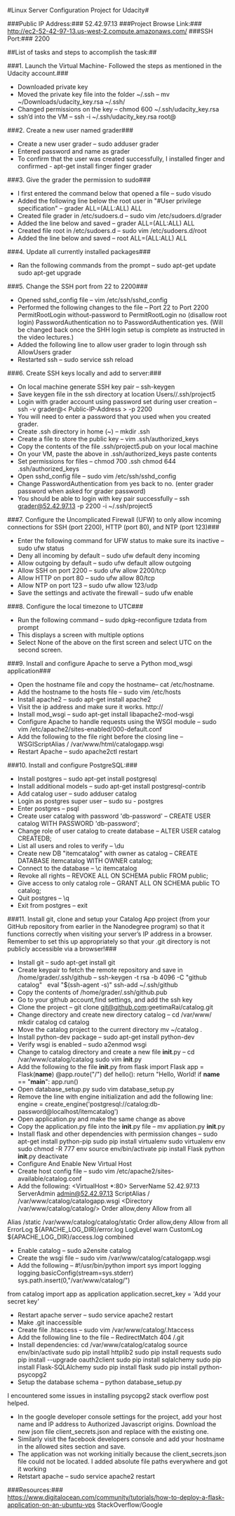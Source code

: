 #Linux Server Configuration Project for Udacity#

###Public IP Address:### 52.42.97.13 
###Project Browse Link:### http://ec2-52-42-97-13.us-west-2.compute.amazonaws.com/
###SSH Port:### 2200

##List of tasks and steps to accomplish the task:##

###1.	Launch the Virtual Machine- Followed the steps as mentioned in the Udacity account.###
*	Downloaded private key
*	Moved the private key file into the folder ~/.ssh –
mv ~/Downloads/udacity_key.rsa ~/.ssh/
*	Changed permissions on the key – 
chmod 600 ~/.ssh/udacity_key.rsa
*	ssh’d into the VM – 
ssh -i ~/.ssh/udacity_key.rsa root@<Public-IP-Address>

###2.	Create a new user named grader###
*	Create a new user grader – 
sudo adduser grader
*	Entered password and name as grader
*	To confirm that the user was created successfully, I installed finger and confirmed -
apt-get install finger
finger grader

###3.	Give the grader the permission to sudo###
*	I first entered the command below that opened a file – 
sudo visudo
*	Added the following line below the root user in "#User privilege specification" –
grader ALL=(ALL:ALL) ALL
*	Created file grader in /etc/sudoers.d – 
sudo vim /etc/sudoers.d/grader
*	Added the line below and saved –
grader ALL=(ALL:ALL) ALL
*	Created file root in /etc/sudoers.d – 
sudo vim /etc/sudoers.d/root
*	Added the line below and saved –
root ALL=(ALL:ALL) ALL

###4. Update all currently installed packages###
*	Ran the following commands from the prompt –
sudo apt-get update
sudo apt-get upgrade

###5. Change the SSH port from 22 to 2200###
*	Opened sshd_config file –
vim /etc/ssh/sshd_config 
*	Performed the following changes to the file –
Port 22 to Port 2200
PermitRootLogin without-password to PermitRootLogin no (disallow root login)
PasswordAuthentication no to PasswordAuthentication yes. (Will be changed back once the SHH login setup is complete as instructed in the video lectures.)
*	Added the following line to allow user grader to login through ssh 
AllowUsers grader
*	Restarted ssh –
sudo service ssh reload

###6. Create SSH keys locally and add to server:###
*	On local machine generate SSH key pair –
ssh-keygen
*	Save keygen file in the ssh directory at location Users/<Username>/.ssh/project5
*	Login with grader account using password set during user creation –
ssh -v grader@< Public-IP-Address > -p 2200 
*	You will need to enter a password that you used when you created grader.
*	Create .ssh directory in home (~) –
mkdir .ssh
*	Create a file to store the public key –
vim .ssh/authorized_keys
*	Copy the contents of the file .ssh/project5.pub on your local machine
*	On your VM, paste the above in .ssh/authorized_keys paste contents
*	Set permissions for files –
chmod 700 .ssh 
chmod 644 .ssh/authorized_keys
*	Open sshd_config file –
sudo vim /etc/ssh/sshd_config
*	Change PasswordAuthentication from yes back to no. (enter grader password when asked for grader password)
*	You should be able to login with key pair successfully –
ssh grader@52.42.97.13 -p 2200 -i ~/.ssh/project5

###7. Configure the Uncomplicated Firewall (UFW) to only allow incoming connections for SSH (port 2200), HTTP (port 80), and NTP (port 123)###
*	Enter the following command for UFW status to make sure its inactive –
sudo ufw status
*	Deny all incoming by default –
sudo ufw default deny incoming
*	Allow outgoing by default –
sudo ufw default allow outgoing
*	Allow SSH on port 2200 –
sudo ufw allow 2200/tcp
*	Allow HTTP on port 80 –
sudo ufw allow 80/tcp
*	Allow NTP on port 123 –
sudo ufw allow 123/udp
*	Save the settings and activate the firewall –
sudo ufw enable

###8. Configure the local timezone to UTC###
*	Run the following command –
sudo dpkg-reconfigure tzdata from prompt
*	This displays a screen with multiple options
*	Select None of the above on the first screen and select UTC on the second screen.

###9. Install and configure Apache to serve a Python mod_wsgi application###
*	Open the hostname file and copy the hostname–
cat /etc/hostname.
*	Add the hostname to the hosts file –
sudo vim /etc/hosts
*	Install apache2 –
sudo apt-get install apache2 
*	Visit the ip address and make sure it works.
http://<Public-IP-Address>
*	Install mod_wsgi –
sudo apt-get install libapache2-mod-wsgi
*	Configure Apache to handle requests using the WSGI module –
sudo vim /etc/apache2/sites-enabled/000-default.conf
*	Add the following to the file right before the </VirtualHost> closing line –
WSGIScriptAlias / /var/www/html/catalogapp.wsgi 
*	Restart Apache –
sudo apache2ctl restart

###10. Install and configure PostgreSQL:###
*	Install postgres –
sudo apt-get install postgresql
*	Install additional models –
sudo apt-get install postgresql-contrib
*	Add catalog user –
sudo adduser catalog
*	Login as postgres super user –
sudo su - postgres
*	Enter postgres –
psql
*	Create user catalog with password 'db-password' –
CREATE USER catalog WITH PASSWORD 'db-password';
*	Change role of user catalog to create database –
ALTER USER catalog CREATEDB;
*	List all users and roles to verify –
\du
*	Create new DB "itemcatalog" with owner as catalog –
CREATE DATABASE itemcatalog WITH OWNER catalog;
*	Connect to the database –
\c itemcatalog
*	Revoke all rights –
REVOKE ALL ON SCHEMA public FROM public;
*	Give access to only catalog role –
GRANT ALL ON SCHEMA public TO catalog;
*	Quit postgres –
\q
*	Exit from postgres –
exit

###11. Install git, clone and setup your Catalog App project (from your GitHub repository from earlier in the Nanodegree program) so that it functions correctly when visiting your server’s IP address in a browser. Remember to set this up appropriately so that your .git directory is not publicly accessible via a browser!###
*	Install git –
sudo apt-get install git
*	Create keypair to fetch the remote repository and save in /home/grader/.ssh/github –
ssh-keygen -t rsa -b 4096 -C "github catalog"  
eval "$(ssh-agent -s)"
ssh-add ~/.ssh/github
*	Copy the contents of /home/grader/.ssh/github.pub
*	Go to your github account,find settings, and add the ssh key
*	Clone the project –
git clone git@github.com:geetimaRai/catalog.git
*	Change directory and create new directory catalog –
cd /var/www/
mkdir catalog
cd catalog
*	Move the catalog project to the current directory
mv ~/catalog .
*	Install python-dev package –
sudo apt-get install python-dev
*	Verify wsgi is enabled –
sudo a2enmod wsgi
*	Change to catalog directory and create a new file __init__.py –
cd /var/www/catalog/catalog
sudo vim __init__.py
*	Add the following to the file __init__.py
from flask import Flask
app = Flask(__name__)
@app.route("/")
def hello():
	return "Hello, World!
if __name__ == "__main__":
	app.run()
*	Open database_setup.py
sudo vim database_setup.py
*	Remove the  line with engine initialization and add the following line:
engine = create_engine('postgresql://catalog:db-password@localhost/itemcatalog')
*	Open application.py and make the same change as above
*	Copy the application.py file into the __init__.py file –
mv appliation.py __init__.py
*	Install flask and other dependencies with permission changes –
sudo apt-get install python-pip
sudo pip install virtualenv
sudo virtualenv env
sudo chmod -R 777 env
source env/bin/activate
pip install Flask
python __init__.py
deactivate
*	Configure And Enable New Virtual Host
*	Create host config file –
sudo vim /etc/apache2/sites-available/catalog.conf
*	Add the following:
<VirtualHost *:80>
  ServerName 52.42.97.13
  ServerAdmin admin@52.42.97.13
 ScriptAlias / /var/www/catalog/catalogapp.wsgi
  <Directory /var/www/catalog/catalog/>
      Order allow,deny
      Allow from all
  </Directory>
  Alias /static /var/www/catalog/catalog/static
  <Directory /var/www/catalog/catalog/static/>
      Order allow,deny
      Allow from all
  </Directory>
  ErrorLog ${APACHE_LOG_DIR}/error.log
  LogLevel warn
  CustomLog ${APACHE_LOG_DIR}/access.log combined
</VirtualHost>

*	Enable catalog –
sudo a2ensite catalog
*	Create the wsgi file –
sudo vim /var/www/catalog/catalogapp.wsgi
*	Add the following –
#!/usr/bin/python
import sys
import logging
logging.basicConfig(stream=sys.stderr)
sys.path.insert(0,"/var/www/catalog/")

from catalog import app as application
application.secret_key = 'Add your secret key'

*	Restart apache server –
sudo service apache2 restart 
*	Make .git inaccessible
*	Create file .htaccess –
sudo vim /var/www/catalog/.htaccess
*	Add the following line to the file –
RedirectMatch 404 /\.git
*	Install dependencies:
cd /var/www/catalog/catalog
source env/bin/activate
sudo pip install httplib2
sudo pip install requests
sudo pip install --upgrade oauth2client
sudo pip install sqlalchemy
sudo pip install Flask-SQLAlchemy
sudo pip install flask
sudo pip install python-psycopg2
*	Setup the database schema –
python database_setup.py 

I encountered some issues in installing psycopg2 stack overflow post helped.

*	In the google developer console settings for the project, add your host name and IP address to Authorized Javascript origins. Download the new json file client_secrets.json and replace with the existing one.
*	Similarly visit the facebook developers console and add your hostname in the allowed sites section and save.
*	The application was not working initially because the client_secrets.json file could not be located. I added absolute file paths everywhere and got it working
*	Retstart apache –
sudo service apache2 restart

###Resources:###
https://www.digitalocean.com/community/tutorials/how-to-deploy-a-flask-application-on-an-ubuntu-vps
StackOverflow/Google


